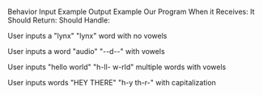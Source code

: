 Behavior                  Input Example                 Output Example
Our Program               When it Receives:             It Should Return:
Should Handle:

User inputs a                 "lynx"                        "lynx"
word with no vowels

User inputs a word            "audio"                       "--d--"
with vowels

User inputs                 "hello world"                 "h-ll- w-rld"
multiple words
with vowels

User inputs words            "HEY THERE"                    "h-y th-r-"
with capitalization
